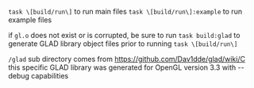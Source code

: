 `task \[build/run\]` to run main files
`task \[build/run\]:example` to run example files

if `gl.o` does not exist or is corrupted, be sure to run `task build:glad` to generate GLAD library object files prior to running `task \[build/run\]`

`/glad` sub directory comes from https://github.com/Dav1dde/glad/wiki/C
this specific GLAD library was generated for OpenGL version 3.3 with --debug capabilities